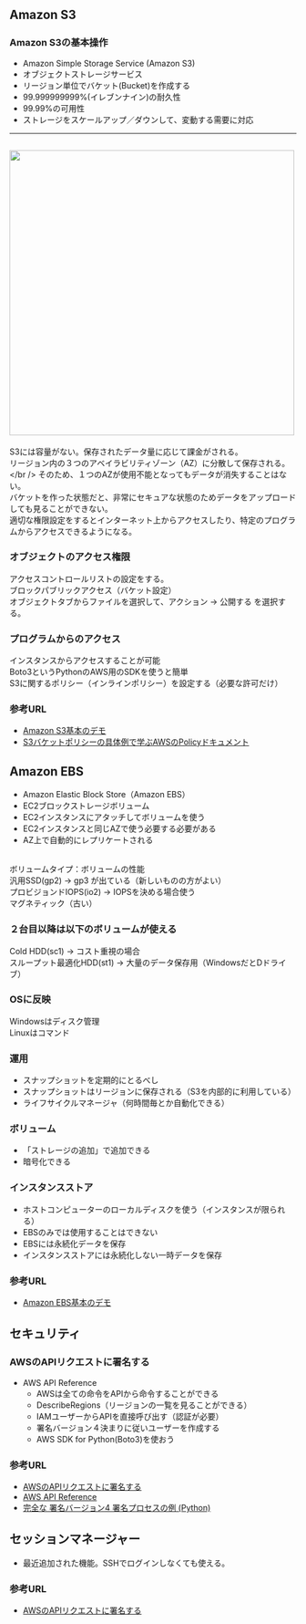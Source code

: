 ## Amazon S3
### Amazon S3の基本操作
- Amazon Simple Storage Service (Amazon S3)
- オブジェクトストレージサービス
- リージョン単位でバケット(Bucket)を作成する
- 99.999999999%(イレブンナイン)の耐久性
- 99.99%の可用性
- ストレージをスケールアップ／ダウンして、変動する需要に対応
---
<img src="20210507.jpg" width="500"><br />
---
S3には容量がない。保存されたデータ量に応じて課金がされる。<br />
リージョン内の３つのアベイラビリティゾーン（AZ）に分散して保存される。</br />
そのため、１つのAZが使用不能となってもデータが消失することはない。<br />
バケットを作った状態だと、非常にセキュアな状態のためデータをアップロードしても見ることができない。<br />
適切な権限設定をするとインターネット上からアクセスしたり、特定のプログラムからアクセスできるようになる。<br />

### オブジェクトのアクセス権限
アクセスコントロールリストの設定をする。<br />
ブロックパブリックアクセス（バケット設定）<br />
オブジェクトタブからファイルを選択して、アクション → 公開する を選択する。<br />

### プログラムからのアクセス
インスタンスからアクセスすることが可能<br />
Boto3というPythonのAWS用のSDKを使うと簡単<br />
S3に関するポリシー（インラインポリシー）を設定する（必要な許可だけ）<br/>

### 参考URL
- [Amazon S3基本のデモ](https://www.youtube.com/watch?v=6gLmtHvsss8 "Amazon S3基本のデモ")
- [S3バケットポリシーの具体例で学ぶAWSのPolicyドキュメント](https://dev.classmethod.jp/articles/learn-aws-policy-documents-with-examples/ "S3バケットポリシーの具体例で学ぶAWSのPolicyドキュメント")

## Amazon EBS
- Amazon Elastic Block Store（Amazon EBS）
- EC2ブロックストレージボリューム
- EC2インスタンスにアタッチしてボリュームを使う
- EC2インスタンスと同じAZで使う必要する必要がある
- AZ上で自動的にレプリケートされる
<br />
ボリュームタイプ：ボリュームの性能<br />
汎用SSD(gp2) → gp3 が出ている（新しいものの方がよい）<br />
プロビジョンドIOPS(io2) → IOPSを決める場合使う<br />
マグネティック（古い）<br />

### ２台目以降は以下のボリュームが使える
Cold HDD(sc1) → コスト重視の場合<br />
スループット最適化HDD(st1) → 大量のデータ保存用（WindowsだとDドライブ）<br />

### OSに反映
Windowsはディスク管理<br />
Linuxはコマンド<br />

### 運用
- スナップショットを定期的にとるべし
- スナップショットはリージョンに保存される（S3を内部的に利用している）
- ライフサイクルマネージャ（何時間毎とか自動化できる）

### ボリューム
- 「ストレージの追加」で追加できる
- 暗号化できる

### インスタンスストア
- ホストコンピューターのローカルディスクを使う（インスタンスが限られる）
- EBSのみでは使用することはできない
- EBSには永続化データを保存
- インスタンスストアには永続化しない一時データを保存

### 参考URL
- [Amazon EBS基本のデモ](https://www.youtube.com/watch?v=QvZRwsbfnUM&t=26s "Amazon EBS基本のデモ")

## セキュリティ
### AWSのAPIリクエストに署名する
- AWS API Reference
    - AWSは全ての命令をAPIから命令することができる
    - DescribeRegions（リージョンの一覧を見ることができる）
    - IAMユーザーからAPIを直接呼び出す（認証が必要）
    - 署名バージョン４決まりに従いユーザーを作成する
    - AWS SDK for Python(Boto3)を使おう

### 参考URL
- [AWSのAPIリクエストに署名する](https://www.youtube.com/watch?v=U68XaXB5wlk "AWSのAPIリクエストに署名する")
- [AWS API Reference](https://docs.aws.amazon.com/AWSEC2/latest/APIReference/Welcome.html "AWS API Reference")
- [完全な 署名バージョン4 署名プロセスの例 (Python)](https://docs.aws.amazon.com/ja_jp/general/latest/gr/sigv4-signed-request-examples.html "完全な 署名バージョン4 署名プロセスの例 (Python)")

## セッションマネージャー
- 最近追加された機能。SSHでログインしなくても使える。

### 参考URL
- [AWSのAPIリクエストに署名する](https://www.youtube.com/watch?v=U68XaXB5wlk "AWSのAPIリクエストに署名する")